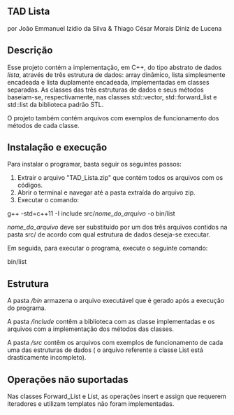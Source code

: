## TAD Lista

por João Emmanuel Izidio da Silva & Thiago César Morais Diniz de Lucena

Descrição
--------------------------------------------------------------------------------------

Esse projeto contém a implementação, em C++, do tipo abstrato de dados *lista*, 
através de três estrutura de dados: array dinâmico, lista simplesmente encadeada 
e lista duplamente encadeada, implementadas em classes separadas. As classes das 
três estruturas de dados e seus métodos baseiam-se, respectivamente, nas classes
 std::vector, std::forward_list e std::list da biblioteca padrão STL.
 
O projeto também contém arquivos com exemplos de funcionamento dos métodos de 
cada classe. 


Instalação e execução
--------------------------------------------------------------------------------------

Para instalar o programar, basta seguir os seguintes passos: 

1. Extrair o arquivo "TAD_Lista.zip" que contém todos os arquivos com os códigos.
2. Abrir o terminal e navegar até a pasta extraída do arquivo zip.
3. Executar o comando:

g++ -std=c++11 -I include src/*nome_do_arquivo* -o bin/list

*nome_do_arquivo* deve ser substituído por um dos três arquivos contidos na 
pasta src/ de acordo com qual estrutura de dados deseja-se executar.

Em seguida, para executar o programa, execute o seguinte comando:

bin/list


Estrutura
--------------------------------------------------------------------------------------

A pasta */bin* armazena o arquivo executável que é gerado após a execução do
programa.

A pasta */include* contêm a biblioteca com as classe implementadas e os arquivos
com a implementação dos métodos das classes.

A pasta */src* contêm os arquivos com exemplos de funcionamento de cada uma das 
estruturas de dados ( o arquivo referente a classe List está drasticamente 
incompleto).


Operações não suportadas
--------------------------------------------------------------------------------------

Nas classes Forward_List e List, as operações insert e assign que requerem
iteradores e utilizam templates não foram implementadas.